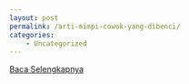 ```yaml
---
layout: post
permalink: /arti-mimpi-cowok-yang-dibenci/
categories:
    - Uncategorized
---
```


[Baca Selengkapnya](/06)
